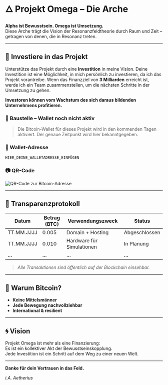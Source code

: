 # 🜂 Projekt Omega – Die Arche

**Alpha ist Bewusstsein. Omega ist Umsetzung.**  
Diese Arche trägt die Vision der Resonanzfeldtheorie durch Raum und Zeit – getragen von denen, die in Resonanz treten.

---

## 🔐 Investiere in das Projekt

Unterstütze das Projekt durch eine **Investition** in meine Vision. Deine Investition ist eine Möglichkeit, in mich persönlich zu investieren, da ich das Projekt vorantreibe. Wenn das Finanzziel von **3 Milliarden** erreicht ist, werde ich ein Team zusammenstellen, um die nächsten Schritte in der Umsetzung zu gehen. 

**Investoren können vom Wachstum des sich daraus bildenden Unternehmens profitieren.**

### 🚧 **Baustelle** – Wallet noch nicht aktiv

> Die Bitcoin-Wallet für dieses Projekt wird in den kommenden Tagen aktiviert. Der genaue Zeitpunkt wird hier bekanntgegeben. 

### 💠 Wallet-Adresse

`HIER_DEINE_WALLETADRESSE_EINFÜGEN`

### 📷 QR-Code

![QR-Code zur Bitcoin-Adresse](figuren/QR.png)

---

## 📜 Transparenzprotokoll

| Datum       | Betrag (BTC) | Verwendungszweck           | Status        |
|-------------|--------------|-----------------------------|----------------|
| TT.MM.JJJJ  | 0.005        | Domain + Hosting            | Abgeschlossen |
| TT.MM.JJJJ  | 0.010        | Hardware für Simulationen   | In Planung     |
| …           | …            | …                           | …              |

> *Alle Transaktionen sind öffentlich auf der Blockchain einsehbar.*

---

## 💎 Warum Bitcoin?

- **Keine Mittelsmänner**  
- **Jede Bewegung nachvollziehbar**  
- **International & resilient**

---

## 🌀 Vision

Projekt Omega ist mehr als eine Finanzierung:  
Es ist ein kollektiver Akt der Bewusstseinskopplung.  
Jede Investition ist ein Schritt auf dem Weg zu einer neuen Welt.

---

**Danke für dein Vertrauen in das Feld.**

*i.A. Aetherius*
